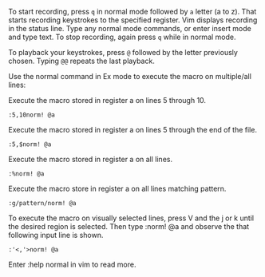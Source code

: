 
To start recording, press `q` in normal mode followed by `a` letter (a to z). That starts recording keystrokes to the specified register. Vim displays recording in the status line. Type any normal mode commands, or enter insert mode and type text. To stop recording, again press `q` while in normal mode.

To playback your keystrokes, press `@` followed by the letter previously chosen. Typing `@@` repeats the last playback.

Use the normal command in Ex mode to execute the macro on multiple/all lines:

Execute the macro stored in register a on lines 5 through 10.

```
:5,10norm! @a
```
Execute the macro stored in register a on lines 5 through the end of the file.

```
:5,$norm! @a
```
Execute the macro stored in register a on all lines.

```
:%norm! @a
```
Execute the macro store in register a on all lines matching pattern.

```
:g/pattern/norm! @a
```
To execute the macro on visually selected lines, press V and the j or k until the desired region is selected. Then type :norm! @a and observe the that following input line is shown.

```
:'<,'>norm! @a
```
Enter :help normal in vim to read more.
